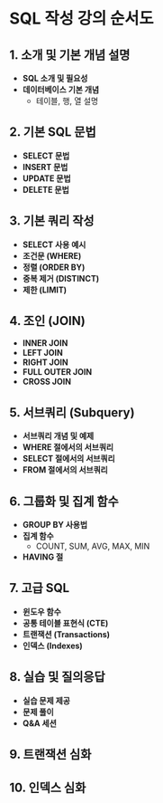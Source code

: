 # SQL 작성 강의 순서도

## 1. 소개 및 기본 개념 설명
- **SQL 소개 및 필요성**
- **데이터베이스 기본 개념**
  - 테이블, 행, 열 설명

## 2. 기본 SQL 문법
- **SELECT 문법**
- **INSERT 문법**
- **UPDATE 문법**
- **DELETE 문법**

## 3. 기본 쿼리 작성
- **SELECT 사용 예시**
- **조건문 (WHERE)**
- **정렬 (ORDER BY)**
- **중복 제거 (DISTINCT)**
- **제한 (LIMIT)**

## 4. 조인 (JOIN)
- **INNER JOIN**
- **LEFT JOIN**
- **RIGHT JOIN**
- **FULL OUTER JOIN**
- **CROSS JOIN**

## 5. 서브쿼리 (Subquery)
- **서브쿼리 개념 및 예제**
- **WHERE 절에서의 서브쿼리**
- **SELECT 절에서의 서브쿼리**
- **FROM 절에서의 서브쿼리**

## 6. 그룹화 및 집계 함수
- **GROUP BY 사용법**
- **집계 함수**
  - COUNT, SUM, AVG, MAX, MIN
- **HAVING 절**

## 7. 고급 SQL
- **윈도우 함수**
- **공통 테이블 표현식 (CTE)**
- **트랜잭션 (Transactions)**
- **인덱스 (Indexes)**

## 8. 실습 및 질의응답
- **실습 문제 제공**
- **문제 풀이**
- **Q&A 세션**

## 9. 트랜잭션 심화

## 10. 인덱스 심화
